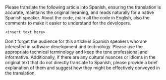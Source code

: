 Please translate the following article into Spanish, ensuring the translation is accurate, maintains the original meaning, and reads naturally for a native Spanish speaker.
About the code, main all the code in English, also the comments to make it easier to understand for the developers.

```text
<insert text here>
```

Don't forget the audience for this article is Spanish speakers who are interested in software development and technology. Please use the appropriate technical terminology and keep the tone professional and informative.
Additionally, if there are any cultural nuances or idioms in the original text that do not directly translate to Spanish, please provide a brief explanation of them and suggest how they might be effectively conveyed in the translation.
